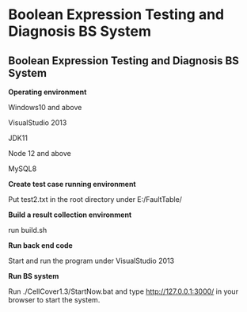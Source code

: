 # Boolean Expression Testing and Diagnosis BS System #


## Boolean Expression Testing and Diagnosis BS System ##

**Operating environment**

Windows10 and above

VisualStudio 2013

JDK11

Node 12 and above

MySQL8



**Create test case running environment**

Put test2.txt in the root directory under E:/FaultTable/


**Build a result collection environment**

run build.sh




**Run back end code**

Start and run the program under VisualStudio 2013


**Run BS system**

Run ./CellCover1.3/StartNow.bat and type http://127.0.0.1:3000/ in your browser to start the system.